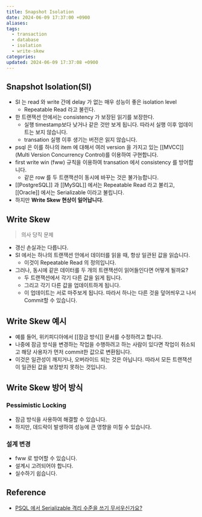 ```yaml
---
title: Snapshot Isolation
date: 2024-06-09 17:37:00 +0900
aliases: 
tags:
  - transaction
  - database
  - isolation
  - write-skew
categories: 
updated: 2024-06-09 17:37:08 +0900
---
```


## Snapshot Isolation(SI)

- SI 는 read 와 write 간에 delay 가 없는 매우 성능이 좋은 isolation level
    - Repeatable Read 라고 불린다.
- 한 트랜잭션 안에서는 consistency 가 보장된 읽기를 보장한다.
    - 실행 timestamp보다 낮거나 같은 것만 보게 됩니다. 따라서 실행 이후 업데이트는 보지 않습니다.
    - transation 실행 이후 생기는 버전은 읽지 않습니다.
- psql 은 이를 하나의 item 에 대해서 여러 version 을 가지고 있는 [[MVCC]](Multi Version Concurrency Control)를 이용하여 구현합니다.
- first write win (fww) 규칙을 이용하여 transation 에서 consistency 를 방어합니다.
    - 같은 row 를 두 트랜잭션이 동시에 바꾸는 것은 불가능합니다.
- [[PostgreSQL]] 과 [[MySQL]] 에서는 Repeatable Read 라고 불리고, [[Oracle]] 에서는 Serializable 이라고 불립니다.
- 하지만 **Write Skew 현상이 일어납니다**.

## Write Skew

> 의사 당직 문제

- 갱신 손실과는 다릅니다.
- SI 에서는 하나의 트랜잭션 안에서 데이터를 읽을 때, 항상 일관된 값을 읽습니다.
    - 이것이 Repeatable Read 의 정의입니다.
- 그러나, 동시에 같은 데이터를 두 개의 트랜잭션이 읽어들인다면 어떻게 될까요?
    - 두 트랜잭션에서 각기 다른 값을 읽게 됩니다.
    - 그리고 각기 다른 값을 업데이트하게 됩니다.
    - 이 업데이트는 서로 마주보게 됩니다. 따라서 하나는 다른 것을 덮어씌우고 나서 Commit할 수 있습니다.

## Write Skew 예시

- 예를 들어, 위키피디아에서 [[잠금 방식]] 문서를 수정하려고 합니다.
- 나중에 잠금 방식을 변경하는 작업을 수행하려고 하는 사람이 있다면 작업이 취소되고 해당 사용자가 먼저 commit한 값으로 변환됩니다.
- 이것은 일관성이 깨지거나, 오버라이드 되는 것은 아닙니다. 따라서 모든 트랜잭션이 일관된 값을 보장받지 못하는 것입니다.

## Write Skew 방어 방식

### Pessimistic Locking

- 잠금 방식을 사용하여 해결할 수 있습니다.
- 하지만, 데드락이 발생하여 성능에 큰 영향을 미칠 수 있습니다.

### 설계 변경

- fww 로 방어할 수 있습니다.
- 설계시 고려되어야 합니다.
- 실수하기 쉽습니다.

## Reference

- [PSQL 에서 Serializable 격리 수준을 쓰기 무서우신가요?](https://velog.io/@jaquan1227/PSQL-%EC%97%90%EC%84%9C-Serializable-%EA%B2%A9%EB%A6%AC%EC%88%98%EC%A4%80%EC%9D%84-%EC%93%B0%EA%B8%B0-%EB%AC%B4%EC%84%9C%EC%9A%B0%EC%8B%A0%EA%B0%80%EC%9A%94)
